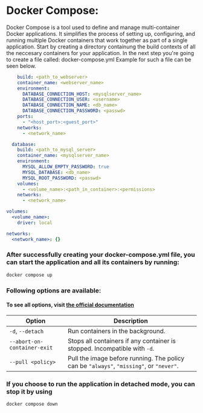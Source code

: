 # Docker Compose:
Docker Compose is a tool used to define and manage multi-container Docker applications. 
It simplifies the process of setting up, configuring, and running multiple Docker containers that work together as part of a single application.
Start by creating a directory containung the build contexts of all the neccesary containers for your application.
In the next step you're going to create a file called: docker-compose.yml Example for such a file can be seen below.
```yaml
    build: <path_to_webserver>
    container_name: <webserver_name>
    environment:
      DATABASE_CONNECTION_HOST: <mysqlserver_name>
      DATABASE_CONNECTION_USER: <username>
      DATABASE_CONNECTION_NAME: <db_name>
      DATABASE_CONNECTION_PASSWORD: <passwd>
    ports:
      - "<host_port>:<guest_port>"
    networks:
      - <network_name>

  database:
    build: <path_to_mysql_server>
    container_name: <mysqlserver_name>
    environment:
      MYSQL_ALLOW_EMPTY_PASSWORD: true
      MYSQL_DATABASE: <db_name>
      MYSQL_ROOT_PASSWORD: <passwd>
    volumes:
      - <volume_name>:<path_in_container>:<permissions>
    networks:
      - <network_name>

volumes:
  <volume_name>:
    driver: local

networks:
  <network_name>: {}
```
### After successfully creating your docker-compose.yml file, you can start the application and all its containers by running:
```bash
docker compose up
```
### Following options are available:
#### To see all options, visit [the official documentation](https://docs.docker.com/reference/cli/docker/compose/up/)
| Option                    | Description                                                          |
|---------------------------|----------------------------------------------------------------------|
| `-d`, `--detach`          | Run containers in the background.                                    |
| `--abort-on-container-exit` | Stops all containers if any container is stopped. Incompatible with `-d`. |
| `--pull <policy>`         | Pull the image before running. The policy can be `"always"`, `"missing"`, or `"never"`. |

### If you choose to run the application in detached mode, you can stop it by using
```bash
docker compose down
```